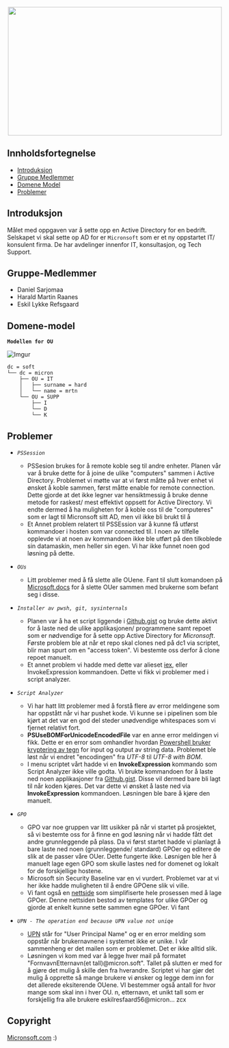 <p align="center">
  <img 
    width="500"
    height="300"
    src="https://i.imgur.com/cJRUMM3.png"
  >
</p>


## Innholdsfortegnelse

- [Introduksjon](#introduksjon)
- [Gruppe Medlemmer](#gruppe-medlemmer)
- [Domene Model](#domene-model)
- [Problemer](#problemer)


## Introduksjon

Målet med oppgaven var å sette opp en Active Directory for en bedrift. Selskapet vi skal sette op AD for er `Micronsoft` som er et ny oppstartet IT/ konsulent firma. De har avdelinger innenfor IT, konsultasjon, og Tech Support. 

## Gruppe-Medlemmer

- Daniel Sarjomaa
- Harald Martin Raanes
- Eskil Lykke Refsgaard

## Domene-model

**`Modellen for OU`**

![Imgur](https://i.imgur.com/OQfSFAc.png)

```
dc = soft
└── dc = micron
    ├── OU = IT
    │   ├── surname = hard
    │   └── name = mrtn
    └── OU = SUPP
        ├── I
        └── D
        └── K
```

## Problemer

- *`PSSession`*  
    - PSSesion brukes for å remote koble seg til andre enheter. Planen vår var å bruke dette for å joine de ulike "computers" sammen i Active Directory. Problemet vi møtte var at vi først måtte på hver enhet vi ønsket å koble sammen, først måtte enable for remote connection. Dette gjorde at det ikke legner var hensiktmessig å bruke denne metode for raskest/ mest effektivt oppsett for Active Directory. Vi endte dermed å ha muligheten for å koble oss til de "computeres" som er lagt til Micronsoft sitt AD, men vil ikke bli brukt til å 
    - Et Annet problem relatert til PSSEssion var å kunne få utførst kommandoer i hosten som var connected til. I noen av tilfelle opplevde vi at noen av kommandoen ikke ble utført på den tilkoblede sin datamaskin, men heller sin egen. Vi har ikke funnet noen god løsning på dette.
- *`OUs`* 
    - Litt problemer med å få slette alle OUene. Fant til slutt komandoen på [Microsoft.docs](https://docs.microsoft.com/en-us/powershell/module/activedirectory/remove-adorganizationalunit?view=windowsserver2022-ps) for å slette OUer sammen med brukerne som befant seg i disse.

- *`Installer av pwsh, git, sysinternals`*
    - Planen var å ha et script liggende i [Github.gist](https://gist.github.com/Datakriger101/2aeece14caa9bd022a1587b91b73bfa4) og bruke dette aktivt for å laste ned de ulike applikasjonen/ programmene samt repoet som er nødvendige for å sette opp Active Directory for *Micronsoft*. Første problem ble at når et repo skal clones ned på dc1 via scriptet, blir man spurt om en "access token". Vi bestemte oss derfor å clone repoet manuelt.
    - Et annet problem vi hadde med dette var alieset [iex](https://docs.microsoft.com/en-us/powershell/module/microsoft.powershell.utility/invoke-expression?view=powershell-7.2), eller InvokeExpression kommandoen. Dette vi fikk vi problemer med i script analyzer. 

- *`Script Analyzer`*
    - Vi har hatt litt problemer med å forstå flere av error meldingene som har oppstått når vi har pushet kode. Vi kunne se i pipelinen som ble kjørt at det var en god del steder unødvendige whitespaces som vi fjernet relativt fort.
    - **PSUseBOMForUnicodeEncodedFile** var en anne error meldingen vi fikk. Dette er en error som omhandler hvordan [Powershell bruker kryptering av tegn](https://docs.microsoft.com/en-us/powershell/module/microsoft.powershell.core/about/about_character_encoding?view=powershell-7.2) for input og output av string data. Problemet ble løst når vi endret "encodingen" fra *UTF-8* til *UTF-8 with BOM*.
    - I menu scriptet vårt hadde vi en **InvokeExpression** kommando som Script Analyzer ikke ville godta. Vi brukte kommandoen for å laste ned noen applikasjoner fra [Github.gist](https://gist.github.com/Datakriger101/2aeece14caa9bd022a1587b91b73bfa4). Disse vil dermed bare bli lagt til når koden kjøres. Det var dette vi ønsket å laste ned via **InvokeExpression** kommandoen. Løsningen ble bare å kjøre den manuelt.

- *`GPO`* 
    - GPO var noe gruppen var litt usikker på når vi startet på prosjektet, så vi bestemte oss for å finne en god løsning når vi hadde fått det andre grunnleggende på plass. Da vi først startet hadde vi planlagt å bare laste ned noen (grunnleggende/ standard) GPOer og editere de slik at de passer våre OUer. Dette fungerte ikke. Løsnigen ble her å manuelt lage egen GPO som skulle lastes ned for domenet og lokalt for de forskjellige hostene. 
    - Microsoft sin Security Baseline var en vi vurdert. Problemet var at vi her ikke hadde muligheten til å endre GPOene slik vi ville.
    - Vi fant også en [nettside](https://admx.help/) som simplifiserte hele prosessen med å lage GPOer. Denne nettsiden bestod av templates for ulike GPOer og gjorde at enkelt kunne sette sammen egne GPOer. Vi fant 

- *`UPN - The operation end because UPN value not uniqe`*
    - [UPN](https://www.codetwo.com/kb/upn/) står for "User Principal Name" og er en error melding som oppstår når brukernavnene i systemet ikke er unike. I vår sammenheng er det mailen som er problemet. Det er ikke alltid slik. 
    - Løsningen vi kom med var å legge hver mail på formatet "FornvavnEtternavn(et tall)@micron.soft". Tallet på slutten er med for å gjøre det mulig å skille den fra hverandre. Scriptet vi har gjør det mulig å opprette så mange brukere vi ønsker og legge dem inn for det allerede eksiterende OUene. VI bestemmer også antall for hvor mange som skal inn i hver OU. 
n, etternavn, et unikt tall som er forskjellig fra alle brukere eskilresfaard56@micron... zcx
## Copyright

[Micronsoft.com](https://www.microsoft.com/nb-no/) :)
